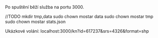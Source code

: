 Po spuštění běží služba na portu 3000.

//TODO
mkdir tmp,data
sudo chown mostar data
sudo chown mostar tmp
sudo chown mostar stats.json


Ukázkové volání:
localhost:3000/kn?id=617237&srs=4326&format=shp
